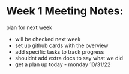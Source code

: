 # Week 1 Meeting Notes:

  plan for next week
  - will be checked next week
  - set up github cards with the overview
  - add specific tasks to track progress
  - shouldnt add extra docs to say what we did
  - get a plan up today - monday 10/31/22
    